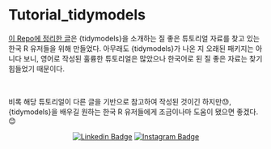 # Tutorial_tidymodels
[이 Repo에 정리한 글](https://be-favorite.github.io/Tutorial_tidymodels/Tutorial.html)은 {tidymodels}을 소개하는 질 좋은 튜토리얼 자료를 찾고 있는 한국 R 유저들을 위해 만들었다. 아무래도 {tidymodels}가 나온 지 오래된 패키지는 아니다 보니, 영어로 작성된 훌륭한 튜토리얼은 많았으나 한국어로 된 질 좋은 자료는 찾기 힘들었기 때문이다. 

<br>

비록 해당 튜토리얼이 다른 글을 기반으로 참고하여 작성된 것이긴 하지만:sweat:, {tidymodels}을 배우길 원하는 한국 R 유저들에게 조금이나마 도움이 됐으면 좋겠다.:blush:

<div align=center>

[![Linkedin Badge](https://img.shields.io/badge/-LinkedIn-blue?style=flat-square&logo=Linkedin&logoColor=white&link=https://www.linkedin.com/in/taemo-bang-8b9999184/)](https://www.linkedin.com/in/taemo-bang-8b9999184/) 
[![Instagram Badge](https://img.shields.io/badge/-Instagram-dd2a7b?style=flat-square&logo=instagram&logoColor=white&link=https://www.instagram.com/qkdxoah/)](https://www.instagram.com/qkdxoah/) 